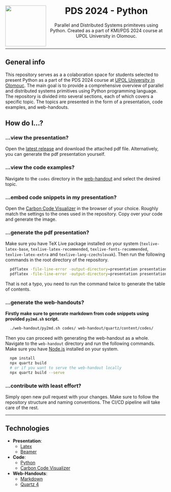 <center>
<img align="left" width="128px" src="https://i.imgur.com/gH2j4E7.png">
<h1>PDS 2024 - Python</h1>
Parallel and Distributed Systems primiteves using Python. Created as a part of KMI/PDS 2024 course at UPOL University in Olomouc.
</center>
</br>

---

## General info

This repository serves as a a colaboration space for students selected to present Python as a part of the PDS 2024 course at [UPOL University in Olomouc](https://www.inf.upol.cz/). The main goal is to provide a comprehensive overview of parallel and distributed systems primitives using Python programming language. The repository is divided into several sections, each of which covers a specific topic. The topics are presented in the form of a presentation, code examples, and web-handouts.

## How do I...?

### ...view the presentation?
Open the [latest release](https://github.com/Tarasa24/PDS-2024-Python/releases/latest) and download the attached pdf file. Alternatively, you can generate the pdf presentation yourself.

### ...view the code examples?
Navigate to the `codes` directory in the [web-handout](https://tarasa24.github.io/PDS-2024-Python/codes) and select the desired topic.

### ...embed code snippets in my presentation?
Open the [Carbon Code Visualizer](https://carbon.now.sh/) in the browser of your choice. Roughly match the settings to the ones used in the repository. Copy over your code and generate the image.

### ...generate the pdf presentation?
Make sure you have TeX Live package installed on your system (`texlive-latex-base`, `texlive-latex-recommended`, `texlive-fonts-recommended`, `texlive-latex-extra` and `texlive-lang-czechslovak`). Then run the following commands in the root directory of the repository.

```bash
  pdflatex -file-line-error -output-directory=presentation presentation/prezentace.tex
  pdflatex -file-line-error -output-directory=presentation presentation/prezentace.tex
```

That is not a typo, you need to run the command twice to generate the table of contents.

### ...generate the web-handouts?
**Firstly make sure to generate markdown from code snippets using provided `py2md.sh` script.**
```bash
  ./web-handout/py2md.sh codes/ web-handout/quartz/content/codes/
```

Then you can proceed with generating the web-handout as a whole. Navigate to the `web-handout` directory and run the following commands. Make sure you have [Node.js](https://nodejs.org/en/) installed on your system.

```bash
  npm install
  npx quartz build
  # or if you want to serve the web-handout locally
  npx quartz build --serve
```

### ...contribute with least effort?
Simply open new pull request with your changes. Make sure to follow the repository structure and naming conventions. The CI/CD pipeline will take care of the rest.

---

## Technologies

- **Presentation**:
  - [Latex](https://www.latex-project.org/)
  - [Beamer](https://ctan.org/pkg/beamer?lang=en)
- **Code**:
  - [Python](https://www.python.org/)
  - [Carbon Code Visualizer](https://carbon.now.sh/)
- **Web-Handouts**:
  - [Markdown](https://www.markdownguide.org/)
  - [Quartz 4](https://quartz.jzhao.xyz/)

